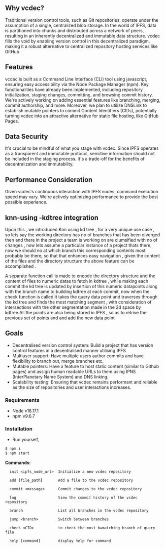 

## Why vcdec?
Traditional version control tools, such as Git repositories, operate under the assumption of a single, centralized blob storage. In the world of IPFS, data is partitioned into chunks and distributed across a network of peers, resulting in an inherently decentralized and immutable data structure. vcdec fills the void by enabling version control in this decentralized paradigm, making it a robust alternative to centralized repository hosting services like GitHub.

## Features
vcdec is built as a Command Line Interface (CLI) tool using javascript, ensuring easy accessibility via the Node Package Manager (npm). Key functionalities have already been implemented, including repository initialization, staging changes, committing, and browsing commit history. We're actively working on adding essential features like branching, merging, commit authorship, and more. Moreover, we plan to utilize DNSLink to establish mutable pointers to commit Content Identifiers (CIDs), potentially turning vcdec into an attractive alternative for static file hosting, like GitHub Pages.

## Data Security
It's crucial to be mindful of what you stage with vcdec. Since IPFS operates as a transparent and immutable protocol, sensitive information should not be included in the staging process. It's a trade-off for the benefits of decentralization and immutability.

## Performance Consideration
Given vcdec's continuous interaction with IPFS nodes, command execution speed may vary. We're actively optimizing performance to provide the best possible experience.

## knn-using -kdtree integration
Upon this , we introduced Knn using kd tree , for a very unique use case , so lets say the working directory has no of branches that has been diverged then and there in the project a team is working on are clumsified with no of changes , now lets assume a particular instance of a project thats there, now we should no at which branch this corresponding contents most probably be there, so that that enhances easy navigation , given the content of the files and the directory structure the above feature can be accomplished  .

A separate function call is made to encode the directory structure and the content of files to numeric datas to fetch in kdtree , while making each commit the kd tree is updated by insertion of this numeric datapoints along with the branch name to building kdtree at each commit, now when the check function is called it takes the query data point and traverses through the kd tree and finds the most matching segment , with consideration of intersections with the other segmentation made in the 2d space by kdtree.All the points are also being stored in IPFS , so as to retrive the previous set of points and  and add the new data point 


## Goals
- Decentralised version control system: Build a project that has version control features in a decentralised manner utilising IPFS
- Multiuser support: Have multiple users author commits and have flexibility to branch out, merge branches etc.
- Mutable pointers: Have a feature to host static content (similar to Github pages) and assign human readable URLs to them using IPNS (InterPlanetary Name System) and DNS linking. 
- Scalability testing: Ensuring that vcdec remains performant and reliable as the size of repositories and user interactions increases.


### Requirements
- Node v18.17.1
- npm v9.6.7

### Installation
- Run yourself,
```bash
$ npm i
$ npm start
```



**Commands:**
```
  init <ipfs_node_url>  Initialize a new vcdec repository

  add [file_path]       Add a file to the vcdec repository

  commit <message>      Commit changes to the vcdec repository

  log                   View the commit history of the vcdec repository

  branch                List all branches in the vcdec repository
  
  jump <branch>         Switch between branches

  check <CID>           to check the most b=matching branch of query file
  
  help [command]        display help for command
```
